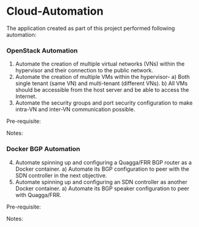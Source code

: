 # Cloud-Automation

The application created as part of this project performed following automation:

### OpenStack Automation
  1)	Automate the creation of multiple virtual networks (VNs) within the hypervisor and their connection to the public network.
  2)	Automate the creation of multiple VMs within the hypervisor-
      a)	Both single tenant (same VN) and multi-tenant (different VNs).
      b)	All VMs should be accessible from the host server and be able to access the Internet.
  3)  Automate the security groups and port security configuration to make intra-VN and inter-VN communication possible.

  Pre-requisite:
  
  Notes:
  

### Docker BGP Automation
   4)	Automate spinning up and configuring a Quagga/FRR BGP router as a Docker container.
      a)	Automate its BGP configuration to peer with the SDN controller in the next objective.
   5)	Automate spinning up and configuring an SDN controller as another Docker container.
      a)	Automate its BGP speaker configuration to peer with Quagga/FRR.
  
  Pre-requisite:
  
  Notes:
